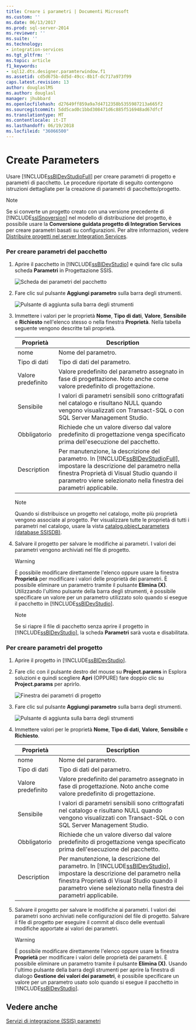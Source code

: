 ```yaml
---
title: Creare i parametri | Documenti Microsoft
ms.custom: ''
ms.date: 06/13/2017
ms.prod: sql-server-2014
ms.reviewer: ''
ms.suite: ''
ms.technology:
- integration-services
ms.tgt_pltfrm: ''
ms.topic: article
f1_keywords:
- sql12.dts.designer.paramterwindow.f1
ms.assetid: cd5d675b-dd5d-49cc-8b1f-dc717a973f99
caps.latest.revision: 13
author: douglaslMS
ms.author: douglasl
manager: jhubbard
ms.openlocfilehash: d27649ff859a9a7d4712358b5355987213a665f2
ms.sourcegitcommit: 5dd5cad0c1bbd308471d6c885f516948ad67dfcf
ms.translationtype: MT
ms.contentlocale: it-IT
ms.lasthandoff: 06/19/2018
ms.locfileid: "36066500"
---
```

# <a name="create-parameters"></a>Create Parameters
  Usare [!INCLUDE[ssBIDevStudioFull](../includes/ssbidevstudiofull-md.md)] per creare parametri di progetto e parametri di pacchetto. Le procedure riportate di seguito contengono istruzioni dettagliate per la creazione di parametri di pacchetto/progetto.  
  
> [!NOTE]  
>  Se si converte un progetto creato con una versione precedente di [!INCLUDE[ssISnoversion](../includes/ssisnoversion-md.md)] nel modello di distribuzione del progetto, è possibile usare la **Conversione guidata progetto di Integration Services** per creare parametri basati su configurazioni. Per altre informazioni, vedere [Distribuire progetti nel server Integration Services](../../2014/integration-services/deploy-projects-to-integration-services-server.md).  
  
### <a name="to-create-package-parameters"></a>Per creare parametri del pacchetto  
  
1.  Aprire il pacchetto in [!INCLUDE[ssBIDevStudio](../includes/ssbidevstudio-md.md)] e quindi fare clic sulla scheda **Parametri** in Progettazione SSIS.  
  
     ![Scheda dei parametri del pacchetto](media/denali-package-parameters.gif "Scheda dei parametri del pacchetto")  
  
2.  Fare clic sul pulsante **Aggiungi parametro** sulla barra degli strumenti.  
  
     ![Pulsante di aggiunta sulla barra degli strumenti](media/denali-parameter-add.gif "Pulsante di aggiunta sulla barra degli strumenti")  
  
3.  Immettere i valori per le proprietà **Nome**, **Tipo di dati**, **Valore**, **Sensibile** e **Richiesto** nell'elenco stesso o nella finestra **Proprietà**. Nella tabella seguente vengono descritte tali proprietà.  
  
    |Proprietà|Description|  
    |--------------|-----------------|  
    |nome|Nome del parametro.|  
    |Tipo di dati|Tipo di dati del parametro.|  
    |Valore predefinito|Valore predefinito del parametro assegnato in fase di progettazione. Noto anche come valore predefinito di progettazione.|  
    |Sensibile|I valori di parametri sensibili sono crittografati nel catalogo e risultano NULL quando vengono visualizzati con Transact-SQL o con SQL Server Management Studio.|  
    |Obbligatorio|Richiede che un valore diverso dal valore predefinito di progettazione venga specificato prima dell'esecuzione del pacchetto.|  
    |Description|Per manutenzione, la descrizione del parametro. In [!INCLUDE[ssBIDevStudioFull](../includes/ssbidevstudiofull-md.md)], impostare la descrizione del parametro nella finestra Proprietà di Visual Studio quando il parametro viene selezionato nella finestra dei parametri applicabile.|  
  
    > [!NOTE]  
    >  Quando si distribuisce un progetto nel catalogo, molte più proprietà vengono associate al progetto. Per visualizzare tutte le proprietà di tutti i parametri nel catalogo, usare la vista [catalog.object_parameters &#40;database SSISDB&#41;](/sql/integration-services/system-views/catalog-object-parameters-ssisdb-database).  
  
4.  Salvare il progetto per salvare le modifiche ai parametri. I valori dei parametri vengono archiviati nel file di progetto.  
  
    > [!WARNING]  
    >  È possibile modificare direttamente l'elenco oppure usare la finestra **Proprietà** per modificare i valori delle proprietà dei parametri. È possibile eliminare un parametro tramite il pulsante **Elimina (X)**. Utilizzando l'ultimo pulsante della barra degli strumenti, è possibile specificare un valore per un parametro utilizzato solo quando si esegue il pacchetto in [!INCLUDE[ssBIDevStudio](../includes/ssbidevstudio-md.md)].  
  
    > [!NOTE]  
    >  Se si riapre il file di pacchetto senza aprire il progetto in [!INCLUDE[ssBIDevStudio](../includes/ssbidevstudio-md.md)], la scheda **Parametri** sarà vuota e disabilitata.  
  
### <a name="to-create-project-parameters"></a>Per creare parametri del progetto  
  
1.  Aprire il progetto in [!INCLUDE[ssBIDevStudio](../includes/ssbidevstudio-md.md)].  
  
2.  Fare clic con il pulsante destro del mouse su **Project.params** in Esplora soluzioni e quindi scegliere **Apri** (OPPURE) fare doppio clic su **Project.params** per aprirlo.  
  
     ![Finestra dei parametri di progetto](media/denali-project-parameters.gif "Finestra dei parametri di progetto")  
  
3.  Fare clic sul pulsante **Aggiungi parametro** sulla barra degli strumenti.  
  
     ![Pulsante di aggiunta sulla barra degli strumenti](media/denali-parameter-add.gif "Pulsante di aggiunta sulla barra degli strumenti")  
  
4.  Immettere valori per le proprietà **Nome**, **Tipo di dati**, **Valore**, **Sensibile** e **Richiesto**.  
  
    |Proprietà|Description|  
    |--------------|-----------------|  
    |nome|Nome del parametro.|  
    |Tipo di dati|Tipo di dati del parametro.|  
    |Valore predefinito|Valore predefinito del parametro assegnato in fase di progettazione. Noto anche come valore predefinito di progettazione.|  
    |Sensibile|I valori di parametri sensibili sono crittografati nel catalogo e risultano NULL quando vengono visualizzati con Transact-SQL o con SQL Server Management Studio.|  
    |Obbligatorio|Richiede che un valore diverso dal valore predefinito di progettazione venga specificato prima dell'esecuzione del pacchetto.|  
    |Description|Per manutenzione, la descrizione del parametro. In [!INCLUDE[ssBIDevStudio](../includes/ssbidevstudio-md.md)], impostare la descrizione del parametro nella finestra Proprietà di Visual Studio quando il parametro viene selezionato nella finestra dei parametri applicabile.|  
  
5.  Salvare il progetto per salvare le modifiche ai parametri. I valori dei parametri sono archiviati nelle configurazioni del file di progetto. Salvare il file di progetto per eseguire il commit al disco delle eventuali modifiche apportate ai valori dei parametri.  
  
    > [!WARNING]  
    >  È possibile modificare direttamente l'elenco oppure usare la finestra **Proprietà** per modificare i valori delle proprietà dei parametri. È possibile eliminare un parametro tramite il pulsante **Elimina (X)**. Usando l'ultimo pulsante della barra degli strumenti per aprire la finestra di dialogo **Gestione dei valori dei parametri**, è possibile specificare un valore per un parametro usato solo quando si esegue il pacchetto in [!INCLUDE[ssBIDevStudio](../includes/ssbidevstudio-md.md)].  
  
## <a name="see-also"></a>Vedere anche  
 [Servizi di integrazione &#40;SSIS&#41; parametri](integration-services-ssis-package-and-project-parameters.md)  
  
  
